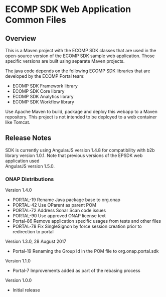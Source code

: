 # ECOMP SDK Web Application Common Files

## Overview

This is a Maven project with the ECOMP SDK classes that are used in the open-source version of the ECOMP SDK sample web 
application.  Those specific versions are built using separate Maven projects. 

The java code depends on the following ECOMP SDK libraries that are developed
by the ECOMP Portal team:

* ECOMP SDK Framework library
* ECOMP SDK Core library
* ECOMP SDK Analytics library
* ECOMP SDK Workflow library

Use Apache Maven to build, package and deploy this webapp to a Maven repository.
This project is not intended to be deployed to a web container like Tomcat.

## Release Notes

SDK is currently using AngularJS version 1.4.8 for compatibility with b2b library 
version 1.0.1.  Note that previous versions of the EPSDK web application used  
AngularJS version 1.5.0.

### ONAP Distributions

Version 1.4.0
- PORTAL-19 Rename Java package base to org.onap
- PORTAL-42 Use OParent as parent POM
- PORTAL-72 Address Sonar Scan code issues
- PORTAL-90 Use approved ONAP license text
- Portal-86 Remove application specific usages from tests and other files
- PORTAL-78 Fix SingleSignon by force session creation prior to redirection to portal


Version 1.3.0, 28 August 2017
- Portal-19 Renaming the Group Id in the POM file to org.onap.portal.sdk

Version 1.1.0
- Portal-7 Improvements added as part of the rebasing process
 
Version 1.0.0
- Initial release
